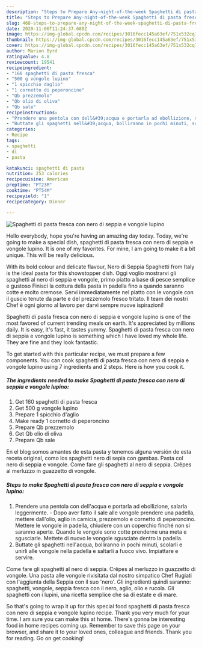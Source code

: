 ```yaml
---
description: "Steps to Prepare Any-night-of-the-week Spaghetti di pasta fresca con nero di seppia e vongole lupino"
title: "Steps to Prepare Any-night-of-the-week Spaghetti di pasta fresca con nero di seppia e vongole lupino"
slug: 468-steps-to-prepare-any-night-of-the-week-spaghetti-di-pasta-fresca-con-nero-di-seppia-e-vongole-lupino
date: 2020-11-06T11:24:37.680Z
image: https://img-global.cpcdn.com/recipes/3016fecc145a63ef/751x532cq70/spaghetti-di-pasta-fresca-con-nero-di-seppia-e-vongole-lupino-recipe-main-photo.jpg
thumbnail: https://img-global.cpcdn.com/recipes/3016fecc145a63ef/751x532cq70/spaghetti-di-pasta-fresca-con-nero-di-seppia-e-vongole-lupino-recipe-main-photo.jpg
cover: https://img-global.cpcdn.com/recipes/3016fecc145a63ef/751x532cq70/spaghetti-di-pasta-fresca-con-nero-di-seppia-e-vongole-lupino-recipe-main-photo.jpg
author: Marion Byrd
ratingvalue: 4.8
reviewcount: 19541
recipeingredient:
- "160 spaghetti di pasta fresca"
- "500 g vongole lupino"
- "1 spicchio daglio"
- "1 cornetto di peperoncino"
- "Qb prezzemolo"
- "Qb olio di oliva"
- "Qb sale"
recipeinstructions:
- "Prendere una pentola con dell&#39;acqua e portarla ad ebollizione, salarla leggermente.  Dopo aver fatto il sale alle vongole prendere una padella, mettere dall&#39;olio, aglio in camicia, prezzemolo e cornetto di peperoncino. Mettere le vongole in padella, chiudere con un coperchio finché non si saranno aperte. Quando le vongole sono cotte prenderne una meta e sgusciarle. Mettete di nuovo le vongole sgusciate dentro la padella."
- "Buttate gli spaghetti nell&#39;acqua, bolliranno in pochi minuti, scolarli e unirli alle vongole nella padella e saltarli a fuoco vivo. Impiattare e servire."
categories:
- Recipe
tags:
- spaghetti
- di
- pasta

katakunci: spaghetti di pasta 
nutrition: 253 calories
recipecuisine: American
preptime: "PT23M"
cooktime: "PT54M"
recipeyield: "1"
recipecategory: Dinner

---
```



![Spaghetti di pasta fresca con nero di seppia e vongole lupino](https://img-global.cpcdn.com/recipes/3016fecc145a63ef/751x532cq70/spaghetti-di-pasta-fresca-con-nero-di-seppia-e-vongole-lupino-recipe-main-photo.jpg)

Hello everybody, hope you're having an amazing day today. Today, we're going to make a special dish, spaghetti di pasta fresca con nero di seppia e vongole lupino. It is one of my favorites. For mine, I am going to make it a bit unique. This will be really delicious.

With its bold colour and delicate flavour, Nero di Seppia Spaghetti from Italy is the ideal pasta for this showstopper dish. Oggi voglio mostrarvi gli spaghetti al nero di seppia e vongole, primo piatto a base di pesce semplice e gustoso Finisci la cottura della pasta in padella fino a quando saranno cotte e molto cremose. Servi immediatamente nel piatto con le vongole con il guscio tenute da parte e del prezzemolo fresco tritato. Il team dei nostri Chef è ogni giorno al lavoro per darvi sempre nuove ispirazioni!

Spaghetti di pasta fresca con nero di seppia e vongole lupino is one of the most favored of current trending meals on earth. It's appreciated by millions daily. It is easy, it's fast, it tastes yummy. Spaghetti di pasta fresca con nero di seppia e vongole lupino is something which I have loved my whole life. They are fine and they look fantastic.


To get started with this particular recipe, we must prepare a few components. You can cook spaghetti di pasta fresca con nero di seppia e vongole lupino using 7 ingredients and 2 steps. Here is how you cook it.

<!--inarticleads1-->

##### The ingredients needed to make Spaghetti di pasta fresca con nero di seppia e vongole lupino:

1. Get 160 spaghetti di pasta fresca
1. Get 500 g vongole lupino
1. Prepare 1 spicchio d&#39;aglio
1. Make ready 1 cornetto di peperoncino
1. Prepare Qb prezzemolo
1. Get Qb olio di oliva
1. Prepare Qb sale


En el blog somos amantes de esta pasta y tenemos alguna versión de esta receta original, como los spaghetti nero di sepia con gambas. Pasta col nero di seppia e vongole. Come fare gli spaghetti al nero di seppia. Crêpes al merluzzo in guazzetto di vongole. 

<!--inarticleads2-->

##### Steps to make Spaghetti di pasta fresca con nero di seppia e vongole lupino:

1. Prendere una pentola con dell&#39;acqua e portarla ad ebollizione, salarla leggermente.  - Dopo aver fatto il sale alle vongole prendere una padella, mettere dall&#39;olio, aglio in camicia, prezzemolo e cornetto di peperoncino. Mettere le vongole in padella, chiudere con un coperchio finché non si saranno aperte. Quando le vongole sono cotte prenderne una meta e sgusciarle. Mettete di nuovo le vongole sgusciate dentro la padella.
1. Buttate gli spaghetti nell&#39;acqua, bolliranno in pochi minuti, scolarli e unirli alle vongole nella padella e saltarli a fuoco vivo. Impiattare e servire.


Come fare gli spaghetti al nero di seppia. Crêpes al merluzzo in guazzetto di vongole. Una pasta alle vongole rivisitata dal nostro simpatico Chef Rugiati con l&#39;aggiunta della Seppia con il suo &#39;nero&#39;. Gli ingredienti quindi saranno: spaghetti, vongole, seppia fresca con il nero, aglio, olio e rucola. Gli spaghetti con i lupini, una ricetta semplice che sa di estate e di mare. 

So that's going to wrap it up for this special food spaghetti di pasta fresca con nero di seppia e vongole lupino recipe. Thank you very much for your time. I am sure you can make this at home. There's gonna be interesting food in home recipes coming up. Remember to save this page on your browser, and share it to your loved ones, colleague and friends. Thank you for reading. Go on get cooking!
